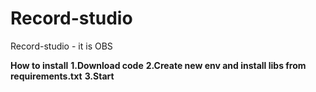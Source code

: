 # Record-studio
Record-studio - it is OBS

**How to install**
  **1.Download code**
  **2.Create new env and install libs from requirements.txt**
  **3.Start**

